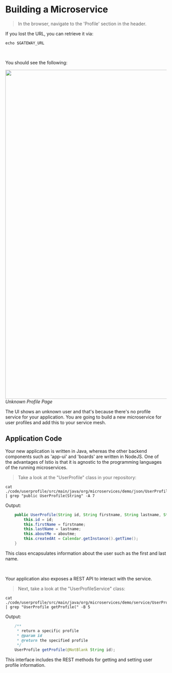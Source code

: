 # Building a Microservice

<blockquote>
<i class="fa fa-desktop"></i>
In the browser, navigate to the 'Profile' section in the header.
</blockquote>

<p><i class="fa fa-info-circle"></i> If you lost the URL, you can retrieve it via:</p>

```execute
echo $GATEWAY_URL
```

<br>

You should see the following:

<img src="images/app-unknownuser.png" width="1024"><br/>
 *Unknown Profile Page*

The UI shows an unknown user and that's because there's no profile service for your application.  You are going to build a new microservice for user profiles and add this to your service mesh.

## Application Code

Your new application is written in Java, whereas the other backend components such as 'app-ui' and 'boards' are written in NodeJS.  One of the advantages of Istio is that it is agnostic to the programming languages of the running microservices.


<blockquote>
<i class="fa fa-terminal"></i>
Take a look at the "UserProfile" class in your repository:
</blockquote>

```execute
cat ./code/userprofile/src/main/java/org/microservices/demo/json/UserProfile.java | grep "public UserProfile(String" -A 7
```

Output:
```java
    public UserProfile(String id, String firstname, String lastname, String aboutme) {
        this.id = id;
        this.firstName = firstname;
        this.lastName = lastname;
        this.aboutMe = aboutme;
        this.createdAt = Calendar.getInstance().getTime();
    }
```

This class encapsulates information about the user such as the first and last name.

<br>

Your application also exposes a REST API to interact with the service.

<blockquote>
<i class="fa fa-terminal"></i>
Next, take a look at the "UserProfileService" class:
</blockquote>

```execute
cat ./code/userprofile/src/main/java/org/microservices/demo/service/UserProfileService.java | grep "UserProfile getProfile(" -B 5
```

Output:
```java
    /**
     * return a specific profile
     * @param id
     * @return the specified profile
     */
    UserProfile getProfile(@NotBlank String id);
```

This interface includes the REST methods for getting and setting user profile information.

<br>